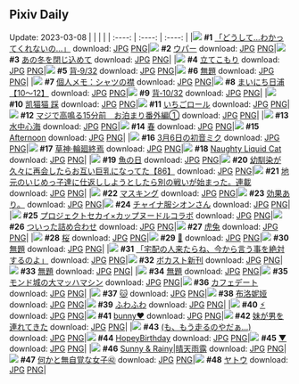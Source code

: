 ## Pixiv Daily
Update: 2023-03-08
|      |      |      |
| :----: | :----: | :----: |
|![](https://pixiv.microyu.workers.dev/c/240x480/img-master/img/2023/03/06/08/02/18/105960850_p0_master1200.jpg) **#1** [「どうして…わかってくれないの…」](https://www.pixiv.net/artworks/105960850) download: [JPG](https://pixiv.microyu.workers.dev/img-original/img/2023/03/06/08/02/18/105960850_p0.jpg) [PNG](https://pixiv.microyu.workers.dev/img-original/img/2023/03/06/08/02/18/105960850_p0.png)|![](https://pixiv.microyu.workers.dev/c/240x480/img-master/img/2023/03/06/17/59/22/105970067_p0_master1200.jpg) **#2** [ウパー](https://www.pixiv.net/artworks/105970067) download: [JPG](https://pixiv.microyu.workers.dev/img-original/img/2023/03/06/17/59/22/105970067_p0.jpg) [PNG](https://pixiv.microyu.workers.dev/img-original/img/2023/03/06/17/59/22/105970067_p0.png)|![](https://pixiv.microyu.workers.dev/c/240x480/img-master/img/2023/03/06/00/01/37/105953084_p0_master1200.jpg) **#3** [あの冬を閉じ込めて](https://www.pixiv.net/artworks/105953084) download: [JPG](https://pixiv.microyu.workers.dev/img-original/img/2023/03/06/00/01/37/105953084_p0.jpg) [PNG](https://pixiv.microyu.workers.dev/img-original/img/2023/03/06/00/01/37/105953084_p0.png)|
|![](https://pixiv.microyu.workers.dev/c/240x480/img-master/img/2023/03/07/06/00/05/105988034_p0_master1200.jpg) **#4** [立てこもり](https://www.pixiv.net/artworks/105988034) download: [JPG](https://pixiv.microyu.workers.dev/img-original/img/2023/03/07/06/00/05/105988034_p0.jpg) [PNG](https://pixiv.microyu.workers.dev/img-original/img/2023/03/07/06/00/05/105988034_p0.png)|![](https://pixiv.microyu.workers.dev/c/240x480/img-master/img/2023/03/06/00/03/09/105953217_p0_master1200.jpg) **#5** [背‐9/32](https://www.pixiv.net/artworks/105953217) download: [JPG](https://pixiv.microyu.workers.dev/img-original/img/2023/03/06/00/03/09/105953217_p0.jpg) [PNG](https://pixiv.microyu.workers.dev/img-original/img/2023/03/06/00/03/09/105953217_p0.png)|![](https://pixiv.microyu.workers.dev/c/240x480/img-master/img/2023/03/07/09/19/40/105990161_p0_master1200.jpg) **#6** [無題](https://www.pixiv.net/artworks/105990161) download: [JPG](https://pixiv.microyu.workers.dev/img-original/img/2023/03/07/09/19/40/105990161_p0.jpg) [PNG](https://pixiv.microyu.workers.dev/img-original/img/2023/03/07/09/19/40/105990161_p0.png)|
|![](https://pixiv.microyu.workers.dev/c/240x480/img-master/img/2023/03/07/07/00/09/105988622_p0_master1200.jpg) **#7** [個人メモ：シャツの襟](https://www.pixiv.net/artworks/105988622) download: [JPG](https://pixiv.microyu.workers.dev/img-original/img/2023/03/07/07/00/09/105988622_p0.jpg) [PNG](https://pixiv.microyu.workers.dev/img-original/img/2023/03/07/07/00/09/105988622_p0.png)|![](https://pixiv.microyu.workers.dev/c/240x480/img-master/img/2023/03/06/12/00/18/105963986_p0_master1200.jpg) **#8** [まいにち日浦【10～12】](https://www.pixiv.net/artworks/105963986) download: [JPG](https://pixiv.microyu.workers.dev/img-original/img/2023/03/06/12/00/18/105963986_p0.jpg) [PNG](https://pixiv.microyu.workers.dev/img-original/img/2023/03/06/12/00/18/105963986_p0.png)|![](https://pixiv.microyu.workers.dev/c/240x480/img-master/img/2023/03/07/00/02/49/105981790_p0_master1200.jpg) **#9** [背‐10/32](https://www.pixiv.net/artworks/105981790) download: [JPG](https://pixiv.microyu.workers.dev/img-original/img/2023/03/07/00/02/49/105981790_p0.jpg) [PNG](https://pixiv.microyu.workers.dev/img-original/img/2023/03/07/00/02/49/105981790_p0.png)|
|![](https://pixiv.microyu.workers.dev/c/240x480/img-master/img/2023/03/06/13/08/26/105965129_p0_master1200.jpg) **#10** [凯猫猫 踩](https://www.pixiv.net/artworks/105965129) download: [JPG](https://pixiv.microyu.workers.dev/img-original/img/2023/03/06/13/08/26/105965129_p0.jpg) [PNG](https://pixiv.microyu.workers.dev/img-original/img/2023/03/06/13/08/26/105965129_p0.png)|![](https://pixiv.microyu.workers.dev/c/240x480/img-master/img/2023/03/06/20/30/02/105974137_p0_master1200.jpg) **#11** [いちごロール](https://www.pixiv.net/artworks/105974137) download: [JPG](https://pixiv.microyu.workers.dev/img-original/img/2023/03/06/20/30/02/105974137_p0.jpg) [PNG](https://pixiv.microyu.workers.dev/img-original/img/2023/03/06/20/30/02/105974137_p0.png)|![](https://pixiv.microyu.workers.dev/c/240x480/img-master/img/2023/03/06/00/02/55/105953197_p0_master1200.jpg) **#12** [マジで高鳴る15分前　お泊まり番外編①](https://www.pixiv.net/artworks/105953197) download: [JPG](https://pixiv.microyu.workers.dev/img-original/img/2023/03/06/00/02/55/105953197_p0.jpg) [PNG](https://pixiv.microyu.workers.dev/img-original/img/2023/03/06/00/02/55/105953197_p0.png)|
|![](https://pixiv.microyu.workers.dev/c/240x480/img-master/img/2023/03/07/00/00/39/105981545_p0_master1200.jpg) **#13** [水中心海](https://www.pixiv.net/artworks/105981545) download: [JPG](https://pixiv.microyu.workers.dev/img-original/img/2023/03/07/00/00/39/105981545_p0.jpg) [PNG](https://pixiv.microyu.workers.dev/img-original/img/2023/03/07/00/00/39/105981545_p0.png)|![](https://pixiv.microyu.workers.dev/c/240x480/img-master/img/2023/03/07/19/21/28/106000614_p0_master1200.jpg) **#14** [春](https://www.pixiv.net/artworks/106000614) download: [JPG](https://pixiv.microyu.workers.dev/img-original/img/2023/03/07/19/21/28/106000614_p0.jpg) [PNG](https://pixiv.microyu.workers.dev/img-original/img/2023/03/07/19/21/28/106000614_p0.png)|![](https://pixiv.microyu.workers.dev/c/240x480/img-master/img/2023/03/06/00/00/29/105952906_p0_master1200.jpg) **#15** [Afternoon](https://www.pixiv.net/artworks/105952906) download: [JPG](https://pixiv.microyu.workers.dev/img-original/img/2023/03/06/00/00/29/105952906_p0.jpg) [PNG](https://pixiv.microyu.workers.dev/img-original/img/2023/03/06/00/00/29/105952906_p0.png)|
|![](https://pixiv.microyu.workers.dev/c/240x480/img-master/img/2023/03/06/12/14/00/105964260_p0_master1200.jpg) **#16** [3月6日の初音ミク](https://www.pixiv.net/artworks/105964260) download: [JPG](https://pixiv.microyu.workers.dev/img-original/img/2023/03/06/12/14/00/105964260_p0.jpg) [PNG](https://pixiv.microyu.workers.dev/img-original/img/2023/03/06/12/14/00/105964260_p0.png)|![](https://pixiv.microyu.workers.dev/c/240x480/img-master/img/2023/03/07/00/03/06/105981803_p0_master1200.jpg) **#17** [草神·輪廻終焉](https://www.pixiv.net/artworks/105981803) download: [JPG](https://pixiv.microyu.workers.dev/img-original/img/2023/03/07/00/03/06/105981803_p0.jpg) [PNG](https://pixiv.microyu.workers.dev/img-original/img/2023/03/07/00/03/06/105981803_p0.png)|![](https://pixiv.microyu.workers.dev/c/240x480/img-master/img/2023/03/07/01/22/55/105984353_p0_master1200.jpg) **#18** [Naughty Liquid Cat](https://www.pixiv.net/artworks/105984353) download: [JPG](https://pixiv.microyu.workers.dev/img-original/img/2023/03/07/01/22/55/105984353_p0.jpg) [PNG](https://pixiv.microyu.workers.dev/img-original/img/2023/03/07/01/22/55/105984353_p0.png)|
|![](https://pixiv.microyu.workers.dev/c/240x480/img-master/img/2023/03/07/20/30/01/106002550_p0_master1200.jpg) **#19** [魚の日](https://www.pixiv.net/artworks/106002550) download: [JPG](https://pixiv.microyu.workers.dev/img-original/img/2023/03/07/20/30/01/106002550_p0.jpg) [PNG](https://pixiv.microyu.workers.dev/img-original/img/2023/03/07/20/30/01/106002550_p0.png)|![](https://pixiv.microyu.workers.dev/c/240x480/img-master/img/2023/03/06/00/03/05/105953211_p0_master1200.jpg) **#20** [幼馴染が久々に再会したらお互い巨乳になってた【86】](https://www.pixiv.net/artworks/105953211) download: [JPG](https://pixiv.microyu.workers.dev/img-original/img/2023/03/06/00/03/05/105953211_p0.jpg) [PNG](https://pixiv.microyu.workers.dev/img-original/img/2023/03/06/00/03/05/105953211_p0.png)|![](https://pixiv.microyu.workers.dev/c/240x480/img-master/img/2023/03/07/11/07/33/105991561_p0_master1200.jpg) **#21** [地元のいじめっ子達に仕返ししようとしたら別の戦いが始まった。連載](https://www.pixiv.net/artworks/105991561) download: [JPG](https://pixiv.microyu.workers.dev/img-original/img/2023/03/07/11/07/33/105991561_p0.jpg) [PNG](https://pixiv.microyu.workers.dev/img-original/img/2023/03/07/11/07/33/105991561_p0.png)|
|![](https://pixiv.microyu.workers.dev/c/240x480/img-master/img/2023/03/06/00/00/37/105952927_p0_master1200.jpg) **#22** [マスキング](https://www.pixiv.net/artworks/105952927) download: [JPG](https://pixiv.microyu.workers.dev/img-original/img/2023/03/06/00/00/37/105952927_p0.jpg) [PNG](https://pixiv.microyu.workers.dev/img-original/img/2023/03/06/00/00/37/105952927_p0.png)|![](https://pixiv.microyu.workers.dev/c/240x480/img-master/img/2023/03/06/01/17/47/105955187_p0_master1200.jpg) **#23** [効果あり。](https://www.pixiv.net/artworks/105955187) download: [JPG](https://pixiv.microyu.workers.dev/img-original/img/2023/03/06/01/17/47/105955187_p0.jpg) [PNG](https://pixiv.microyu.workers.dev/img-original/img/2023/03/06/01/17/47/105955187_p0.png)|![](https://pixiv.microyu.workers.dev/c/240x480/img-master/img/2023/03/06/14/43/26/105953126_p0_master1200.jpg) **#24** [チャイナ服シオンさん](https://www.pixiv.net/artworks/105953126) download: [JPG](https://pixiv.microyu.workers.dev/img-original/img/2023/03/06/14/43/26/105953126_p0.jpg) [PNG](https://pixiv.microyu.workers.dev/img-original/img/2023/03/06/14/43/26/105953126_p0.png)|
|![](https://pixiv.microyu.workers.dev/c/240x480/img-master/img/2023/03/07/00/45/10/105983229_p0_master1200.jpg) **#25** [プロジェクトセカイ×カップヌードルコラボ](https://www.pixiv.net/artworks/105983229) download: [JPG](https://pixiv.microyu.workers.dev/img-original/img/2023/03/07/00/45/10/105983229_p0.jpg) [PNG](https://pixiv.microyu.workers.dev/img-original/img/2023/03/07/00/45/10/105983229_p0.png)|![](https://pixiv.microyu.workers.dev/c/240x480/img-master/img/2023/03/07/15/03/35/105995333_p0_master1200.jpg) **#26** [ついった詰め合わせ](https://www.pixiv.net/artworks/105995333) download: [JPG](https://pixiv.microyu.workers.dev/img-original/img/2023/03/07/15/03/35/105995333_p0.jpg) [PNG](https://pixiv.microyu.workers.dev/img-original/img/2023/03/07/15/03/35/105995333_p0.png)|![](https://pixiv.microyu.workers.dev/c/240x480/img-master/img/2023/03/06/01/21/49/105955957_p0_master1200.jpg) **#27** [虎兔](https://www.pixiv.net/artworks/105955957) download: [JPG](https://pixiv.microyu.workers.dev/img-original/img/2023/03/06/01/21/49/105955957_p0.jpg) [PNG](https://pixiv.microyu.workers.dev/img-original/img/2023/03/06/01/21/49/105955957_p0.png)|
|![](https://pixiv.microyu.workers.dev/c/240x480/img-master/img/2023/03/06/00/00/25/105952895_p0_master1200.jpg) **#28** [桜](https://www.pixiv.net/artworks/105952895) download: [JPG](https://pixiv.microyu.workers.dev/img-original/img/2023/03/06/00/00/25/105952895_p0.jpg) [PNG](https://pixiv.microyu.workers.dev/img-original/img/2023/03/06/00/00/25/105952895_p0.png)|![](https://pixiv.microyu.workers.dev/c/240x480/img-master/img/2023/03/07/19/41/30/106001113_p0_master1200.jpg) **#29** [🌸](https://www.pixiv.net/artworks/106001113) download: [JPG](https://pixiv.microyu.workers.dev/img-original/img/2023/03/07/19/41/30/106001113_p0.jpg) [PNG](https://pixiv.microyu.workers.dev/img-original/img/2023/03/07/19/41/30/106001113_p0.png)|![](https://pixiv.microyu.workers.dev/c/240x480/img-master/img/2023/03/06/03/47/10/105958333_p0_master1200.jpg) **#30** [無題](https://www.pixiv.net/artworks/105958333) download: [JPG](https://pixiv.microyu.workers.dev/img-original/img/2023/03/06/03/47/10/105958333_p0.jpg) [PNG](https://pixiv.microyu.workers.dev/img-original/img/2023/03/06/03/47/10/105958333_p0.png)|
|![](https://pixiv.microyu.workers.dev/c/240x480/img-master/img/2023/03/06/18/19/58/105970612_p0_master1200.jpg) **#31** [「宅配の人来たらね、今から言う事を絶対するのよ」](https://www.pixiv.net/artworks/105970612) download: [JPG](https://pixiv.microyu.workers.dev/img-original/img/2023/03/06/18/19/58/105970612_p0.jpg) [PNG](https://pixiv.microyu.workers.dev/img-original/img/2023/03/06/18/19/58/105970612_p0.png)|![](https://pixiv.microyu.workers.dev/c/240x480/img-master/img/2023/03/06/00/01/48/105953107_p0_master1200.jpg) **#32** [ボカスト新刊](https://www.pixiv.net/artworks/105953107) download: [JPG](https://pixiv.microyu.workers.dev/img-original/img/2023/03/06/00/01/48/105953107_p0.jpg) [PNG](https://pixiv.microyu.workers.dev/img-original/img/2023/03/06/00/01/48/105953107_p0.png)|![](https://pixiv.microyu.workers.dev/c/240x480/img-master/img/2023/03/06/03/46/33/105958323_p0_master1200.jpg) **#33** [無題](https://www.pixiv.net/artworks/105958323) download: [JPG](https://pixiv.microyu.workers.dev/img-original/img/2023/03/06/03/46/33/105958323_p0.jpg) [PNG](https://pixiv.microyu.workers.dev/img-original/img/2023/03/06/03/46/33/105958323_p0.png)|
|![](https://pixiv.microyu.workers.dev/c/240x480/img-master/img/2023/03/07/10/18/01/105990892_p0_master1200.jpg) **#34** [無題](https://www.pixiv.net/artworks/105990892) download: [JPG](https://pixiv.microyu.workers.dev/img-original/img/2023/03/07/10/18/01/105990892_p0.jpg) [PNG](https://pixiv.microyu.workers.dev/img-original/img/2023/03/07/10/18/01/105990892_p0.png)|![](https://pixiv.microyu.workers.dev/c/240x480/img-master/img/2023/03/06/13/20/07/105965285_p0_master1200.jpg) **#35** [モンド城の大マッハマシン](https://www.pixiv.net/artworks/105965285) download: [JPG](https://pixiv.microyu.workers.dev/img-original/img/2023/03/06/13/20/07/105965285_p0.jpg) [PNG](https://pixiv.microyu.workers.dev/img-original/img/2023/03/06/13/20/07/105965285_p0.png)|![](https://pixiv.microyu.workers.dev/c/240x480/img-master/img/2023/03/07/00/01/11/105981632_p0_master1200.jpg) **#36** [カフェデート](https://www.pixiv.net/artworks/105981632) download: [JPG](https://pixiv.microyu.workers.dev/img-original/img/2023/03/07/00/01/11/105981632_p0.jpg) [PNG](https://pixiv.microyu.workers.dev/img-original/img/2023/03/07/00/01/11/105981632_p0.png)|
|![](https://pixiv.microyu.workers.dev/c/240x480/img-master/img/2023/03/06/00/30/05/105954387_p0_master1200.jpg) **#37** [🐱](https://www.pixiv.net/artworks/105954387) download: [JPG](https://pixiv.microyu.workers.dev/img-original/img/2023/03/06/00/30/05/105954387_p0.jpg) [PNG](https://pixiv.microyu.workers.dev/img-original/img/2023/03/06/00/30/05/105954387_p0.png)|![](https://pixiv.microyu.workers.dev/c/240x480/img-master/img/2023/03/07/02/04/05/105985236_p0_master1200.jpg) **#38** [布洛妮娅](https://www.pixiv.net/artworks/105985236) download: [JPG](https://pixiv.microyu.workers.dev/img-original/img/2023/03/07/02/04/05/105985236_p0.jpg) [PNG](https://pixiv.microyu.workers.dev/img-original/img/2023/03/07/02/04/05/105985236_p0.png)|![](https://pixiv.microyu.workers.dev/c/240x480/img-master/img/2023/03/07/12/13/03/105992591_p0_master1200.jpg) **#39** [ふわふわ](https://www.pixiv.net/artworks/105992591) download: [JPG](https://pixiv.microyu.workers.dev/img-original/img/2023/03/07/12/13/03/105992591_p0.jpg) [PNG](https://pixiv.microyu.workers.dev/img-original/img/2023/03/07/12/13/03/105992591_p0.png)|
|![](https://pixiv.microyu.workers.dev/c/240x480/img-master/img/2023/03/06/00/28/08/105954309_p0_master1200.jpg) **#40** [⚡︎](https://www.pixiv.net/artworks/105954309) download: [JPG](https://pixiv.microyu.workers.dev/img-original/img/2023/03/06/00/28/08/105954309_p0.jpg) [PNG](https://pixiv.microyu.workers.dev/img-original/img/2023/03/06/00/28/08/105954309_p0.png)|![](https://pixiv.microyu.workers.dev/c/240x480/img-master/img/2023/03/06/22/08/42/105977427_p0_master1200.jpg) **#41** [bunny♥](https://www.pixiv.net/artworks/105977427) download: [JPG](https://pixiv.microyu.workers.dev/img-original/img/2023/03/06/22/08/42/105977427_p0.jpg) [PNG](https://pixiv.microyu.workers.dev/img-original/img/2023/03/06/22/08/42/105977427_p0.png)|![](https://pixiv.microyu.workers.dev/c/240x480/img-master/img/2023/03/06/17/26/02/105969248_p0_master1200.jpg) **#42** [妹が男を連れてきた](https://www.pixiv.net/artworks/105969248) download: [JPG](https://pixiv.microyu.workers.dev/img-original/img/2023/03/06/17/26/02/105969248_p0.jpg) [PNG](https://pixiv.microyu.workers.dev/img-original/img/2023/03/06/17/26/02/105969248_p0.png)|
|![](https://pixiv.microyu.workers.dev/c/240x480/img-master/img/2023/03/06/17/11/44/105968949_p0_master1200.jpg) **#43** [(も、もう走るのやだぁ…)](https://www.pixiv.net/artworks/105968949) download: [JPG](https://pixiv.microyu.workers.dev/img-original/img/2023/03/06/17/11/44/105968949_p0.jpg) [PNG](https://pixiv.microyu.workers.dev/img-original/img/2023/03/06/17/11/44/105968949_p0.png)|![](https://pixiv.microyu.workers.dev/c/240x480/img-master/img/2023/03/07/00/27/07/105982738_p0_master1200.jpg) **#44** [HopeyBirthday](https://www.pixiv.net/artworks/105982738) download: [JPG](https://pixiv.microyu.workers.dev/img-original/img/2023/03/07/00/27/07/105982738_p0.jpg) [PNG](https://pixiv.microyu.workers.dev/img-original/img/2023/03/07/00/27/07/105982738_p0.png)|![](https://pixiv.microyu.workers.dev/c/240x480/img-master/img/2023/03/06/00/29/03/105954339_p0_master1200.jpg) **#45** [▼](https://www.pixiv.net/artworks/105954339) download: [JPG](https://pixiv.microyu.workers.dev/img-original/img/2023/03/06/00/29/03/105954339_p0.jpg) [PNG](https://pixiv.microyu.workers.dev/img-original/img/2023/03/06/00/29/03/105954339_p0.png)|
|![](https://pixiv.microyu.workers.dev/c/240x480/img-master/img/2023/03/06/02/33/01/105957342_p0_master1200.jpg) **#46** [Sunny & Rainy|晴天雨露](https://www.pixiv.net/artworks/105957342) download: [JPG](https://pixiv.microyu.workers.dev/img-original/img/2023/03/06/02/33/01/105957342_p0.jpg) [PNG](https://pixiv.microyu.workers.dev/img-original/img/2023/03/06/02/33/01/105957342_p0.png)|![](https://pixiv.microyu.workers.dev/c/240x480/img-master/img/2023/03/06/18/00/27/105970140_p0_master1200.jpg) **#47** [何かと無自覚な女子㊷](https://www.pixiv.net/artworks/105970140) download: [JPG](https://pixiv.microyu.workers.dev/img-original/img/2023/03/06/18/00/27/105970140_p0.jpg) [PNG](https://pixiv.microyu.workers.dev/img-original/img/2023/03/06/18/00/27/105970140_p0.png)|![](https://pixiv.microyu.workers.dev/c/240x480/img-master/img/2023/03/06/16/42/50/105968403_p0_master1200.jpg) **#48** [ヤトウ](https://www.pixiv.net/artworks/105968403) download: [JPG](https://pixiv.microyu.workers.dev/img-original/img/2023/03/06/16/42/50/105968403_p0.jpg) [PNG](https://pixiv.microyu.workers.dev/img-original/img/2023/03/06/16/42/50/105968403_p0.png)|
